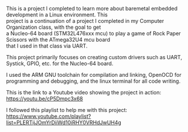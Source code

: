 This is a project I completed to learn more about baremetal embedded development in a Linux environment. This   
project is a continuation of a project I completed in my Computer Organization class, with the goal to get  
a Nucleo-64 board (STM32L476xxx mcu) to play a game of Rock Paper Scissors with the ATmega32U4 mcu board  
that I used in that class via UART.     

This project primarily focuses on creating custom drivers such as UART, Systick, GPIO, etc. for the Nucleo-64 board.   

I used the ARM GNU toolchain for compilation and linking, OpenOCD for programming and debugging, and the linux terminal for 
all code writing.   

This is the link to a Youtube video showing the project in action:   
https://youtu.be/cP5Dmpc3x68  

I followed this playlist to help me with this project:   
https://www.youtube.com/playlist?list=PLERTijJOmYrDiiWd10iRHY0VRHdJwUH4g  
